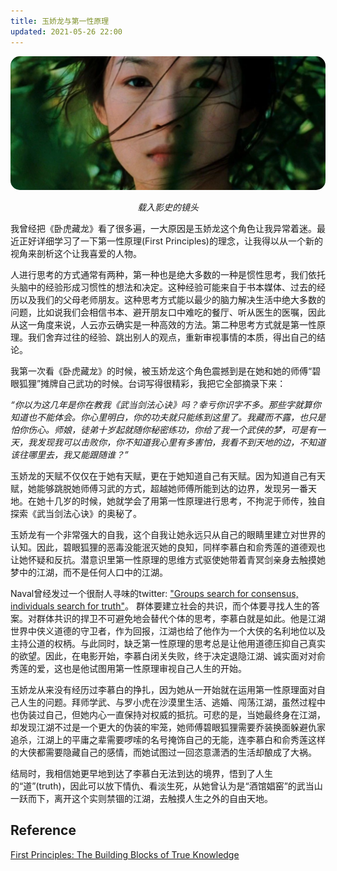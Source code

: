 ```yaml
---
title: 玉娇龙与第一性原理
updated: 2021-05-26 22:00
---
```


<p align="center">
<img src="/images/yujiaolong.jpeg" alt="yujiaolong" style="border-radius:15px; width: 600px;"/>
</p>
<p align="center">
<span class="footer"> <i> 载入影史的镜头 </i></span>
</p>

我曾经把《卧虎藏龙》看了很多遍，一大原因是玉娇龙这个角色让我异常着迷。最近正好详细学习了一下第一性原理(First Principles)的理念，让我得以从一个新的视角来剖析这个让我喜爱的人物。

人进行思考的方式通常有两种，第一种也是绝大多数的一种是惯性思考，我们依托头脑中的经验形成习惯性的想法和决定。这种经验可能来自于书本媒体、过去的经历以及我们的父母老师朋友。这种思考方式能以最少的脑力解决生活中绝大多数的问题，比如说我们会相信书本、避开朋友口中难吃的餐厅、听从医生的医嘱，因此从这一角度来说，人云亦云确实是一种高效的方法。第二种思考方式就是第一性原理。我们舍弃过往的经验、跳出别人的观点，重新审视事情的本质，得出自己的结论。

我第一次看《卧虎藏龙》的时候，被玉娇龙这个角色震撼到是在她和她的师傅“碧眼狐狸”摊牌自己武功的时候。台词写得很精彩，我把它全部摘录下来：

_“你以为这几年是你在教我《武当剑法心诀》吗？幸亏你识字不多。那些字就算你知道也不能体会。你心里明白，你的功夫就只能练到这里了。我藏而不露，也只是怕你伤心。师娘，徒弟十岁起就随你秘密练功，你给了我一个武侠的梦，可是有一天，我发现我可以击败你，你不知道我心里有多害怕，我看不到天地的边，不知道该往哪里去，我又能跟随谁？”_

玉娇龙的天赋不仅仅在于她有天赋，更在于她知道自己有天赋。因为知道自己有天赋，她能够跳脱她师傅习武的方式，超越她师傅所能到达的边界，发现另一番天地。在她十几岁的时候，她就学会了用第一性原理进行思考，不拘泥于师传，独自探索《武当剑法心诀》的奥秘了。

玉娇龙有一个非常强大的自我，这个自我让她永远只从自己的眼睛里建立对世界的认知。因此，碧眼狐狸的恶毒没能泯灭她的良知，同样李慕白和俞秀莲的道德观也让她怀疑和反抗。潜意识里第一性原理的思维方式驱使她带着青冥剑亲身去触摸她梦中的江湖，而不是任何人口中的江湖。

Naval曾经发过一个很耐人寻味的twitter: ["Groups search for consensus, individuals search for truth"](https://twitter.com/naval/status/1141844787705741312?s=21)。 群体要建立社会的共识，而个体要寻找人生的答案。对群体共识的捍卫不可避免地会替代个体的思考，李慕白就是如此。他是江湖世界中侠义道德的守卫者，作为回报，江湖也给了他作为一个大侠的名利地位以及主持公道的权柄。与此同时，缺乏第一性原理的思考总是让他用道德压抑自己真实的欲望。因此，在电影开始，李慕白闭关失败，终于决定退隐江湖、诚实面对对俞秀莲的爱，这也是他试图用第一性原理审视自己人生的开始。

玉娇龙从来没有经历过李慕白的挣扎，因为她从一开始就在运用第一性原理面对自己人生的问题。拜师学武、与罗小虎在沙漠里生活、逃婚、闯荡江湖，虽然过程中也伪装过自己，但她内心一直保持对权威的抵抗。可悲的是，当她最终身在江湖，却发现江湖不过是一个更大的伪装的牢笼，她师傅碧眼狐狸需要乔装换面躲避仇家追杀，江湖上的平庸之辈需要啰嗦的名号掩饰自己的无能，连李慕白和俞秀莲这样的大侠都需要隐藏自己的感情，而她试图过一回恣意潇洒的生活却酿成了大祸。

结局时，我相信她更早地到达了李慕白无法到达的境界，悟到了人生的“道”(truth)，因此可以放下情仇、看淡生死，从她曾认为是“酒馆娼窑”的武当山一跃而下，离开这个实则禁锢的江湖，去触摸人生之外的自由天地。

## Reference

[First Principles: The Building Blocks of True Knowledge](https://fs.blog/2018/04/first-principles/)
